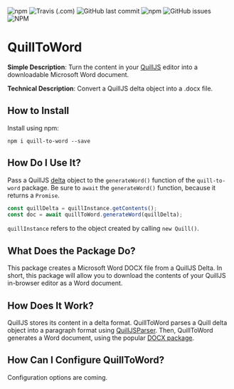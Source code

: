 ![npm](https://img.shields.io/npm/v/quill-to-word) ![Travis (.com)](https://img.shields.io/travis/com/andrewraygilbert/quill-to-word) ![GitHub last commit](https://img.shields.io/github/last-commit/andrewraygilbert/quill-to-word) ![npm](https://img.shields.io/npm/dm/quill-to-word) ![GitHub issues](https://img.shields.io/github/issues/andrewraygilbert/quill-to-word) ![NPM](https://img.shields.io/npm/l/quill-to-word)

# QuillToWord

**Simple Description**: Turn the content in your [QuillJS](https://quilljs.com/) editor into a downloadable Microsoft Word document.

**Technical Description**: Convert a QuillJS delta object into a .docx file.

## How to Install

Install using npm:

```npm i quill-to-word --save```

## How Do I Use It?

Pass a QuillJS [delta](https://quilljs.com/docs/delta/) object to the `generateWord()` function of the `quill-to-word` package. Be sure to `await` the `generateWord()` function, because it returns a `Promise`.

```javascript
const quillDelta = quillInstance.getContents();
const doc = await quillToWord.generateWord(quillDelta);
```

`quillInstance` refers to the object created by calling `new Quill()`.

## What Does the Package Do?

This package creates a Microsoft Word DOCX file from a QuillJS Delta. In short, this package will allow you to download the contents of your QuillJS in-browser editor as a Word document.

## How Does It Work?

QuillJS stores its content in a delta format. QuillToWord parses a Quill delta object into a paragraph format using [QuillJSParser](https://github.com/andrewraygilbert/quilljs-parser). Then, QuillToWord generates a Word document, using the popular [DOCX package](https://docx.js.org/#/).

## How Can I Configure QuillToWord?

Configuration options are coming.